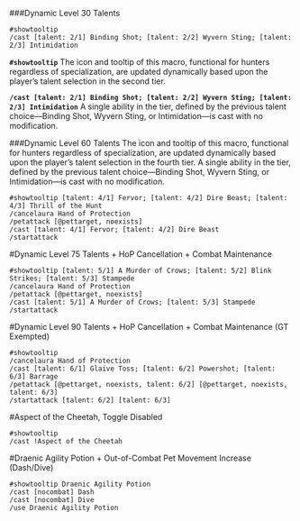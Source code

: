 ###Dynamic Level 30 Talents
```
#showtooltip
/cast [talent: 2/1] Binding Shot; [talent: 2/2] Wyvern Sting; [talent: 2/3] Intimidation
```
**```#showtooltip```** The icon and tooltip of this macro, functional for hunters regardless of specialization, are updated dynamically based upon the player’s talent selection in the second tier.

**```/cast [talent: 2/1] Binding Shot; [talent: 2/2] Wyvern Sting; [talent: 2/3] Intimidation```** A single ability in the tier, defined by the previous talent choice—Binding Shot, Wyvern Sting, or Intimidation—is cast with no modification.

###Dynamic Level 60 Talents
The icon and tooltip of this macro, functional for hunters regardless of specialization, are updated dynamically based upon the player’s talent selection in the fourth tier.
A single ability in the tier, defined by the previous talent choice—Binding Shot, Wyvern Sting, or Intimidation—is cast with no modification.
```
#showtooltip [talent: 4/1] Fervor; [talent: 4/2] Dire Beast; [talent: 4/3] Thrill of the Hunt
/cancelaura Hand of Protection
/petattack [@pettarget, noexists]
/cast [talent: 4/1] Fervor; [talent: 4/2] Dire Beast
/startattack
```

#Dynamic Level 75 Talents + HoP Cancellation + Combat Maintenance
```
#showtooltip [talent: 5/1] A Murder of Crows; [talent: 5/2] Blink Strikes; [talent: 5/3] Stampede
/cancelaura Hand of Protection
/petattack [@pettarget, noexists]
/cast [talent: 5/1] A Murder of Crows; [talent: 5/3] Stampede
/startattack
```

#Dynamic Level 90 Talents + HoP Cancellation + Combat Maintenance (GT Exempted)
```
#showtooltip
/cancelaura Hand of Protection
/cast [talent: 6/1] Glaive Toss; [talent: 6/2] Powershot; [talent: 6/3] Barrage
/petattack [@pettarget, noexists, talent: 6/2] [@pettarget, noexists, talent: 6/3]
/startattack [talent: 6/2] [talent: 6/3]
```

#Aspect of the Cheetah, Toggle Disabled
```
#showtooltip
/cast !Aspect of the Cheetah
```

#Draenic Agility Potion + Out-of-Combat Pet Movement Increase (Dash/Dive)
```
#showtooltip Draenic Agility Potion
/cast [nocombat] Dash
/cast [nocombat] Dive
/use Draenic Agility Potion
```
